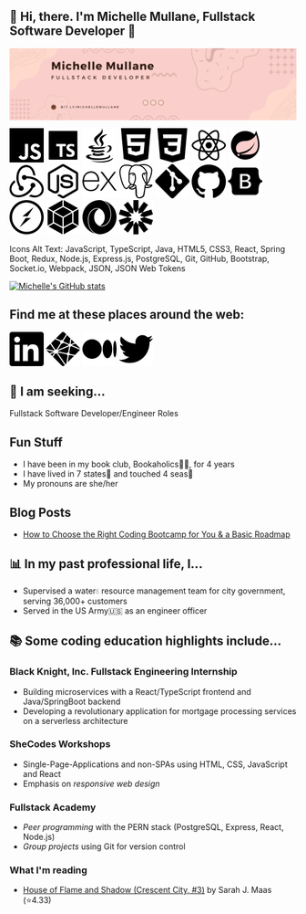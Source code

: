 ## 👋 Hi, there. I'm Michelle Mullane, Fullstack Software Developer 👋

<img align="center" src="images/coral_banner.png" />

![JavaScript](/images/javascript.svg)
![TypeScript](/images//typescript.svg)
![Java](/images/java.svg)
![HTML5](/images/html5.svg)
![CSS3](/images/css3.svg)
![React](/images/react.svg)
![SpringBoot](/images/springboot.svg)
![Redux](/images/redux.svg)
![Node.js](/images/nodedotjs.svg)
![Express.js](/images/express.svg)
![PostgreSQL](/images/postgresql.svg)
![Git](/images/git.svg)
![GitHub](/images/github.svg)
![Bootstrap](/images/bootstrap.svg)
![Socket.io](/images/socketdotio.svg)
![Webpack](/images/webpack.svg)
![JSON](/images/json.svg)
![JSON Web Tokens](/images/jsonwebtokens.svg)

Icons Alt Text: JavaScript, TypeScript, Java, HTML5, CSS3, React, Spring Boot, Redux, Node.js, Express.js, PostgreSQL, Git, GitHub, Bootstrap, Socket.io, Webpack, JSON, JSON Web Tokens

[![Michelle's GitHub stats](https://github-readme-stats.vercel.app/api?username=michellemullane&count_private=true&theme=dark&title_color=FACFCB)](https://github.com/anuraghazra/github-readme-stats)

## Find me at these places around the web:

[![LinkedIn profile link](/images/social/linkedin.svg)](https://www.linkedin.com/in/michelle-mullane)
[![Portfolio link](/images/social/netlify.svg)](https://chimerical-kleicha-dda4cf.netlify.app/)
[![Medium link](/images/social/medium.svg)](https://medium.com/@michelle.a.mullane)
[![Twitter profile link](/images/social/twitter.svg)](https://twitter.com/michelleMCodes)

## 👀 I am seeking...

Fullstack Software Developer/Engineer Roles

## Fun Stuff

- I have been in my book club, Bookaholics📖🍷, for 4 years
- I have lived in 7 states🏡 and touched 4 seas🌊
- My pronouns are she/her

## Blog Posts

<!-- BLOG-POST-LIST:START -->
- [How to Choose the Right Coding Bootcamp for You &amp; a Basic Roadmap](https://medium.com/@michelle.a.mullane/how-to-choose-the-right-coding-bootcamp-for-you-a-basic-roadmap-eea7ba231d6e?source=rss-26d846dc9af5------2)
<!-- BLOG-POST-LIST:END -->

## 📊 In my past professional life, I...

- Supervised a water💧 resource management team for city government, serving 36,000+ customers
- Served in the US Army🇺🇸 as an engineer officer

## 📚 Some coding education highlights include...

### Black Knight, Inc. Fullstack Engineering Internship

- Building microservices with a React/TypeScript frontend and Java/SpringBoot backend
- Developing a revolutionary application for mortgage processing services on a serverless architecture

### SheCodes Workshops

- Single-Page-Applications and non-SPAs using HTML, CSS, JavaScript and React
- Emphasis on <em>responsive web design</em>

### Fullstack Academy

- _Peer programming_ with the PERN stack (PostgreSQL, Express, React, Node.js)
- _Group projects_ using Git for version control

### What I'm reading

<!-- GOODREADS-LIST:START -->
- [House of Flame and Shadow (Crescent City, #3)](https://www.goodreads.com/review/show/5416058556?utm_medium=api&utm_source=rss) by Sarah J. Maas (⭐️4.33)
<!-- GOODREADS-LIST:END -->

<!--
**MichelleMullane/MichelleMullane** is a ✨ _special_ ✨ repository because its `README.md` (this file) appears on your GitHub profile.

Here are some ideas to get you started:

- 🔭 I’m currently working on ...
- 🌱 I’m currently learning ...
- 👯 I’m looking to collaborate on ...
- 🤔 I’m looking for help with ...
- 💬 Ask me about ...
- 📫 How to reach me: ...
- 😄 Pronouns: she/her
- ⚡ Fun fact: ...
-->
